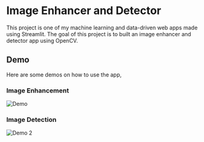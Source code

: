 # Image Enhancer and Detector
 This project is one of my machine learning and data-driven web apps made using Streamlit. The goal of this project is to built an image enhancer and detector app using OpenCV.

## Demo
Here are some demos on how to use the app,

### Image Enhancement
![Demo](https://github.com/richardcsuwandi/img-enhancer-and-detector/blob/master/img-enhancement.gif?raw=true)

### Image Detection
![Demo 2](https://github.com/richardcsuwandi/img-enhancer-and-detector/blob/master/img-detection.gif?raw=true)
